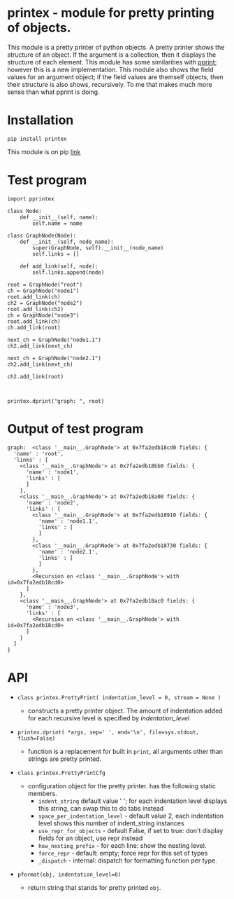 # printex - module for pretty printing of objects.

This module is a pretty printer of python objects. A pretty printer shows the structure of an object. If the argument is a collection, then it displays the structure of each element.
This module has some similarities with [pprint](https://docs.python.org/3/library/pprint.html); however this is a new implementation.
This module also shows the field values for an argument object; if the field values are themself objects, then their structure is also shows, recursively. To me that makes much more sense than what pprint is doing.

# Installation

```pip install printex```

This module is on pip [link](https://pypi.org/project/printex/)

# Test program

```
import pprintex

class Node:
    def __init__(self, name):
        self.name = name

class GraphNode(Node):
    def __init__(self, node_name):
        super(GraphNode, self).__init__(node_name)
        self.links = []

    def add_link(self, node):
        self.links.append(node)

root = GraphNode("root")
ch = GraphNode("node1")
root.add_link(ch)
ch2 = GraphNode("node2")
root.add_link(ch2)
ch = GraphNode("node3")
root.add_link(ch)
ch.add_link(root)

next_ch = GraphNode("node1.1")
ch2.add_link(next_ch)

next_ch = GraphNode("node2.1")
ch2.add_link(next_ch)

ch2.add_link(root)



printex.dprint("graph: ", root)
```

# Output of test program

```
graph:  <class '__main__.GraphNode'> at 0x7fa2edb18cd0 fields: {
  'name' : 'root',
  'links' : [
    <class '__main__.GraphNode'> at 0x7fa2edb18bb0 fields: {
      'name' : 'node1',
      'links' : [
      ]
    },
    <class '__main__.GraphNode'> at 0x7fa2edb18a00 fields: {
      'name' : 'node2',
      'links' : [
        <class '__main__.GraphNode'> at 0x7fa2edb18910 fields: {
          'name' : 'node1.1',
          'links' : [
          ]
        },
        <class '__main__.GraphNode'> at 0x7fa2edb18730 fields: {
          'name' : 'node2.1',
          'links' : [
          ]
        },
        <Recursion on <class '__main__.GraphNode'> with id=0x7fa2edb18cd0>
      ]
    },
    <class '__main__.GraphNode'> at 0x7fa2edb18ac0 fields: {
      'name' : 'node3',
      'links' : [
        <Recursion on <class '__main__.GraphNode'> with id=0x7fa2edb18cd0>
      ]
    }
  ]
}
```

# API

- ```class printex.PrettyPrint( indentation_level = 0, stream = None )```
   -  constructs a pretty printer object. The amount of indentation added for each recursive level is specified by  *indentation_level*

- ```printex.dprint( *args, sep=' ', end='\n', file=sys.stdout, flush=False)```
    - function is a replacement for built in ```print```, all arguments other than strings are pretty printed.

- ```class printex.PrettyPrintCfg```
    - configuration object for the pretty printer. has the following static members.
        - ```indent_string``` default value ' '; for each indentation level displays this string, can swap this to do tabs instead
        - ```space_per_indentation_level``` - default value 2, each indentation level shows this number of indent_string instances
        - ```use_repr_for_objects``` - default False, if set to true: don't display fields for an object, use repr instead
        - ```how_nesting_prefix``` - for each line: show the nesting level.
        - ```force_repr``` - default: empty; force repr for this set of types
        - ```_dispatch``` - internal: dispatch for formatting function per type.

- ```pformat(obj, indentation_level=0)```
    - return string that stands for pretty printed ```obj```.

